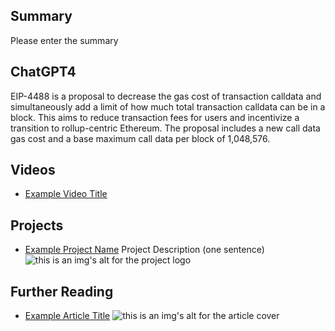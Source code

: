 ## Summary

Please enter the summary

## ChatGPT4

EIP-4488 is a proposal to decrease the gas cost of transaction calldata and simultaneously add a limit of how much total transaction calldata can be in a block. This aims to reduce transaction fees for users and incentivize a transition to rollup-centric Ethereum. The proposal includes a new call data gas cost and a base maximum call data per block of 1,048,576.

## Videos

- [Example Video Title](https://www.youtube.com/watch?v=TDGq4aeevgY)

## Projects

- [Example Project Name](https://xxxx.xxx/xxxxx) Project Description (one sentence) ![this is an img's alt for the project logo](https://xxxx.xxx/project-logo.xxx)

## Further Reading

- [Example Article Title](https://xxxx.xxx/xxxxx) ![this is an img's alt for the article cover](https://xxxx.xxx/article-cover.xxx)
